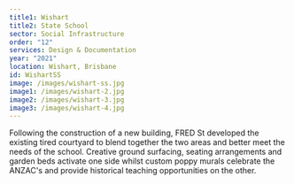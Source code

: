 ```yaml
---
title1: Wishart
title2: State School
sector: Social Infrastructure
order: "12"
services: Design & Documentation
year: "2021"
location: Wishart, Brisbane
id: WishartSS
image: /images/wishart-ss.jpg
image1: /images/wishart-2.jpg
image2: /images/wishart-3.jpg
image3: /images/wishart-4.jpg
---
```

Following the construction of a new building, FRED St developed the existing tired courtyard to blend together the two areas and better meet the needs of the school. Creative ground surfacing, seating arrangements and garden beds activate one side whilst custom poppy murals celebrate the ANZAC's and provide historical teaching opportunities on the other.